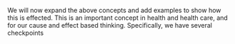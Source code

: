 We will now expand the above concepts and add examples to show how this is effected. This is an important concept in health and health care, and for our cause and effect based thinking. Specifically, we have several checkpoints 